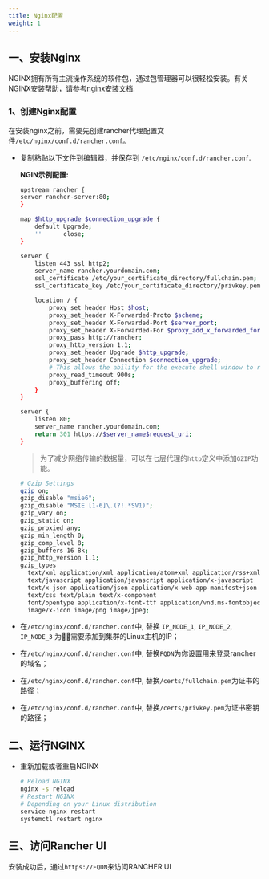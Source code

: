```yaml
---
title: Nginx配置
weight: 1
---
```


## 一、安装Nginx

NGINX拥有所有主流操作系统的软件包，通过包管理器可以很轻松安装。有关NGINX安装帮助，请参考[nginx安装文档](https://www.nginx.com/resources/wiki/start/topics/tutorials/install/).

### 1、创建Nginx配置

在安装nginx之前，需要先创建rancher代理配置文件`/etc/nginx/conf.d/rancher.conf`。

- 复制粘贴以下文件到编辑器，并保存到 `/etc/nginx/conf.d/rancher.conf`.

    **NGIN示例配置:**

    ```bash
    upstream rancher {
    server rancher-server:80;
    }

    map $http_upgrade $connection_upgrade {
        default Upgrade;
        ''      close;
    }

    server {
        listen 443 ssl http2;
        server_name rancher.yourdomain.com;
        ssl_certificate /etc/your_certificate_directory/fullchain.pem;
        ssl_certificate_key /etc/your_certificate_directory/privkey.pem;

        location / {
            proxy_set_header Host $host;
            proxy_set_header X-Forwarded-Proto $scheme;
            proxy_set_header X-Forwarded-Port $server_port;
            proxy_set_header X-Forwarded-For $proxy_add_x_forwarded_for;
            proxy_pass http://rancher;
            proxy_http_version 1.1;
            proxy_set_header Upgrade $http_upgrade;
            proxy_set_header Connection $connection_upgrade;
            # This allows the ability for the execute shell window to remain open for up to 15 minutes. Without this     parameter, the default is 1 minute and will automatically close.
            proxy_read_timeout 900s;
            proxy_buffering off;
        }
    }

    server {
        listen 80;
        server_name rancher.yourdomain.com;
        return 301 https://$server_name$request_uri;
    }
    ```
    >为了减少网络传输的数据量，可以在七层代理的`http`定义中添加`GZIP`功能。

    ```bash
    # Gzip Settings
    gzip on;
    gzip_disable "msie6";
    gzip_disable "MSIE [1-6]\.(?!.*SV1)";
    gzip_vary on;
    gzip_static on;
    gzip_proxied any;
    gzip_min_length 0;
    gzip_comp_level 8;
    gzip_buffers 16 8k;
    gzip_http_version 1.1;
    gzip_types
      text/xml application/xml application/atom+xml application/rss+xml application/xhtml+xml image/svg+xml     application/font-woff
      text/javascript application/javascript application/x-javascript
      text/x-json application/json application/x-web-app-manifest+json
      text/css text/plain text/x-component
      font/opentype application/x-font-ttf application/vnd.ms-fontobject font/woff2
      image/x-icon image/png image/jpeg;
    ```

- 在`/etc/nginx/conf.d/rancher.conf`中, 替换 `IP_NODE_1`, `IP_NODE_2`,  `IP_NODE_3` 为需要添加到集群的Linux主机的IP；

- 在`/etc/nginx/conf.d/rancher.conf`中, 替换`FQDN`为你设置用来登录rancher的域名；

- 在`/etc/nginx/conf.d/rancher.conf`中, 替换`/certs/fullchain.pem`为证书的路径；

- 在`/etc/nginx/conf.d/rancher.conf`中, 替换`/certs/privkey.pem`为证书密钥的路径；

## 二、运行NGINX

- 重新加载或者重启NGINX

    ```bash
    # Reload NGINX
    nginx -s reload
    # Restart NGINX
    # Depending on your Linux distribution
    service nginx restart
    systemctl restart nginx
    ```

## 三、访问Rancher UI

安装成功后，通过`https://FQDN`来访问RANCHER UI
